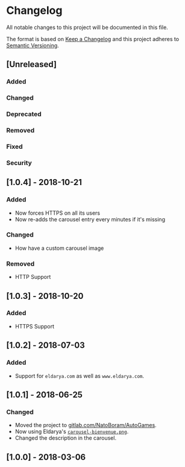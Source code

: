 # Changelog

All notable changes to this project will be documented in this file.

The format is based on [Keep a Changelog](http://keepachangelog.com/en/1.0.0/) and this project adheres to [Semantic Versioning](http://semver.org/spec/v2.0.0.html).

## [Unreleased]

### Added

### Changed

### Deprecated

### Removed

### Fixed

### Security

## [1.0.4] - 2018-10-21

### Added

* Now forces HTTPS on all its users
* Now re-adds the carousel entry every minutes if it's missing

### Changed

* How have a custom carousel image

### Removed

* HTTP Support

## [1.0.3] - 2018-10-20

### Added

* HTTPS Support

## [1.0.2] - 2018-07-03

### Added

* Support for `eldarya.com` as well as `www.eldarya.com`.

## [1.0.1] - 2018-06-25

### Changed

* Moved the project to [gitlab.com/NatoBoram/AutoGames](https://gitlab.com/NatoBoram/AutoGames).
* Now using Eldarya's [`carousel-bienvenue.png`](https://www.eldarya.com/static/img/newsCarousel/us/carousel-bienvenue.png).
* Changed the description in the carousel.

## [1.0.0] - 2018-03-06